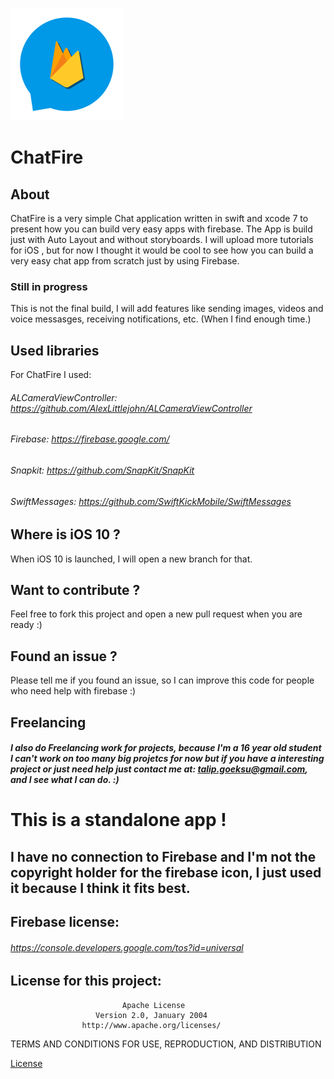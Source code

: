 ![Icon](https://github.com/telip007/ChatFire/blob/master/Icon/Icon.png) 
# ChatFire

## About
ChatFire is a very simple Chat application written in swift and xcode 7 to present how you can build very easy apps with firebase. The App is build just with Auto Layout and without storyboards. I will upload more tutorials for iOS , but for now I thought it would be cool to see how you can build a very easy chat app from scratch just by using Firebase. 
### Still in progress
This is not the final build, I will add features like sending images, videos and voice messasges, receiving notifications, etc. (When I find enough time.)

## Used libraries
For ChatFire I used:
###### ALCameraViewController: https://github.com/AlexLittlejohn/ALCameraViewController
###### Firebase: https://firebase.google.com/
###### Snapkit: https://github.com/SnapKit/SnapKit
###### SwiftMessages: https://github.com/SwiftKickMobile/SwiftMessages

## Where is iOS 10 ? 
When iOS 10 is launched, I will open a new branch for that.

## Want to contribute ?
Feel free to fork this project and open a new pull request when you are ready :)

## Found an issue ?
Please tell me if you found an issue, so I can improve this code for people who need help with firebase :)

## Freelancing
##### I also do Freelancing work for projects, because I'm a 16 year old student I can't work on too many big projetcs for now but if you have a interesting project or just need help just contact me at: talip.goeksu@gmail.com, and I see what I can do. :)

# This is a standalone app !
## I have no connection to Firebase and I'm not the copyright holder for the firebase icon, I just used it because I think it fits best.

## Firebase license: 
###### https://console.developers.google.com/tos?id=universal

## License for this project:
                             Apache License
                       Version 2.0, January 2004
                    http://www.apache.org/licenses/
TERMS AND CONDITIONS FOR USE, REPRODUCTION, AND DISTRIBUTION

[License](LICENSE.md)


